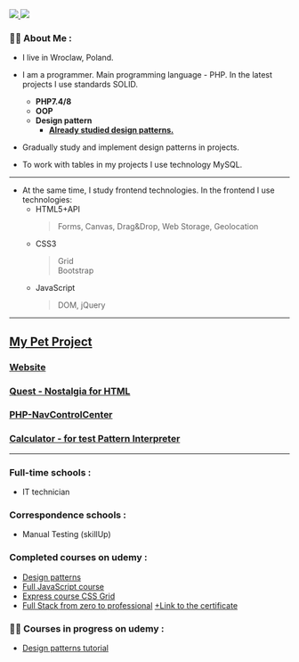 <div>
<a href="https://www.youtube.com/channel/UCsIw_8Tx-R3ZKEcwvw5oGzA">
  <img src="https://img.shields.io/badge/YouTube-red?style=for-the-badge&logo=youtube&logoColor=white">
</a>

<img src="https://komarev.com/ghpvc/?username=dfdxAlex&style=for-the-badge&color=blue"/>
</div>

[alreadystudieddesignpatterns]:https://github.com/dfdxAlex/pattern

### :man_technologist: About Me :
- I live in Wroclaw, Poland. 
- I am a programmer. Main programming language - PHP. In the latest projects I use standards SOLID.
   - __PHP7.4/8__
   - __OOP__
   - __Design pattern__  
     - [__Already studied design patterns.__][alreadystudieddesignpatterns]
           
- Gradually study and implement design patterns in projects.
- To work with tables in my projects I use technology MySQL.  
---
- At the same time, I study frontend technologies. In the frontend I use technologies:  
   - HTML5+API  
      > Forms, Canvas, Drag&Drop, Web Storage, Geolocation
   - CSS3
      > Grid  
      > Bootstrap  
   - JavaScript  
      > DOM, jQuery

***
<!-- [myproject]:http://amatorded.amatordd.webd.pro/ -->
 [myproject]:http://amatorded.pl
 [quest]:https://dfdxalex.github.io/Interactive_story/public
 [navcontrolcenter]:https://github.com/dfdxAlex/NavbarPhp.git
 [calculator]:https://github.com/dfdxAlex/Calculator.git

## [My Pet Project][myproject]  

### __[Website][myproject]__    

### __[Quest - Nostalgia for HTML][quest]__

### __[PHP-NavControlCenter][navcontrolcenter]__  

### __[Calculator - for test Pattern Interpreter][calculator]__

***

[designpatterns]:https://www.udemy.com/share/106K6c3@IWNt1X0SbUPvbwQ_4Fb7Id6XN4JOa-2ElxJ-X1ZdtKtAcF54IYzey5jLVocr2Z7d_w==/
[FullJavaScriptcourse]:https://www.udemy.com/share/107AvU3@qA145oOEug7wYNaPr_zIoi18d-mBPmxeMiwOn9vyF-ZPN0eAnaJlm26CEFnbULikYQ==/
[ExpresscourseCSSGrid]:https://www.udemy.com/share/102CF93@okJwu0r6VEHip_HDkKiEaAd_6K3zuXEE_6zkT3BUf_-KdSdWYJ76xhlqU8lTMPM0QQ==/

[GITBasics]:https://www.udemy.com/share/105ItI3@4kyoO3pP6Fh4PF_DcOn0BlmJ73-9i1gOBdWlrOsg8IsRNMy0RuCdofYVqvMLKRZruA==/

[Designpatternstutorial]:https://www.udemy.com/share/1059Rj3@7ZnDVFjedwjv6cez8yWnlWuNd0Tamuw5nIrxol6Ufco_1e-rG2e08mwTmPDk1lrATw==/

[FullStackfromzerotoprofessional]:https://www.udemy.com/share/101vfE3@3EJkDPwW78ZGK0cSTGba65o1g_GHvHhCKRZr9V_l3UsWIPWXRTftvgyNhNepnaIFFQ==/

[linkcertyficatefullstack]:https://www.linkedin.com/posts/oleksandr-ishchuk_udemy-course-completion-certificate-activity-7137159721278431232-iUCk?utm_source=share&utm_medium=member_desktop

### Full-time schools :
 - IT technician  

### Сorrespondence schools :
 - Manual Testing (skillUp)

### Completed courses on udemy :   
 - [Design patterns][designpatterns]
 - [Full JavaScript course][FullJavaScriptcourse] 
 - [Express course CSS Grid][ExpresscourseCSSGrid]
 - [Full Stack from zero to professional][FullStackfromzerotoprofessional] [  +Link to the certificate][linkcertyficatefullstack]

### :man_student: Courses in progress on udemy :   
 - [Design patterns tutorial][Designpatternstutorial] 



